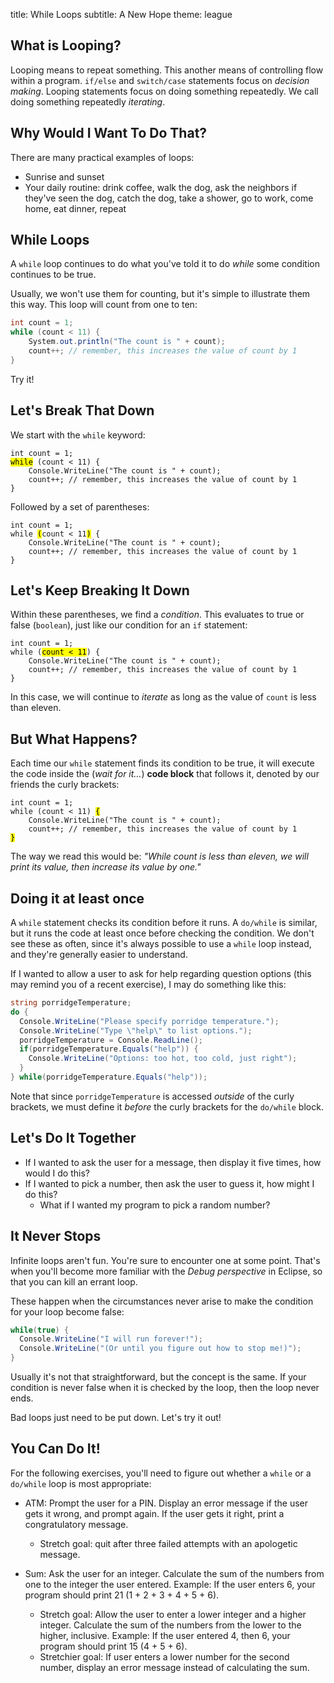 title: While Loops
subtitle: A New Hope
theme: league

## What is Looping?

Looping means to repeat something. This another means of controlling flow within a program. `if/else` and `switch/case` statements focus on *decision making*. Looping statements focus on doing something repeatedly. We call doing something repeatedly *iterating*.

## Why Would I Want To Do That?

There are many practical examples of loops:

- Sunrise and sunset
- Your daily routine: drink coffee, walk the dog, ask the neighbors if they've seen the dog, catch the dog, take a shower, go to work, come home, eat dinner, repeat

## While Loops

A `while` loop continues to do what you've told it to do *while* some condition continues to be true.

Usually, we won't use them for counting, but it's simple to illustrate them this way. This loop will count from one to ten:

```csharp
int count = 1;
while (count < 11) {
	System.out.println("The count is " + count);
	count++; // remember, this increases the value of count by 1
}
```
Try it!

## Let's Break That Down

We start with the `while` keyword:

<pre><code class="language-csharp" data-noescape>int count = 1;
<mark>while</mark> (count < 11) {
	Console.WriteLine("The count is " + count);
	count++; // remember, this increases the value of count by 1
}</code></pre>

<div class="fragment">
<p>Followed by a set of parentheses:</p>
<pre><code class="language-csharp" data-noescape>int count = 1;
while <mark>(</mark>count < 11<mark>)</mark> {
	Console.WriteLine("The count is " + count);
	count++; // remember, this increases the value of count by 1
}</code></pre>
</div>

## Let's Keep Breaking It Down

Within these parentheses, we find a *condition*. This evaluates to true or false (`boolean`), just like our condition for an `if` statement:

<pre><code class="language-csharp" data-noescape>int count = 1;
while (<mark>count < 11</mark>) {
	Console.WriteLine("The count is " + count);
	count++; // remember, this increases the value of count by 1
}</code></pre>

In this case, we will continue to *iterate* as long as the value of `count` is less than eleven.

## But What Happens?

Each time our `while` statement finds its condition to be true, it will execute the code inside the (*wait for it…*) **code block** that follows it, denoted by our friends the curly brackets:

<pre><code class="language-csharp" data-noescape>int count = 1;
while (count < 11) <mark>{</mark>
	Console.WriteLine("The count is " + count);
	count++; // remember, this increases the value of count by 1
<mark>}</mark></code></pre>

The way we read this would be: *"While count is less than eleven, we will print its value, then increase its value by one."*

## Doing it at least once

A `while` statement checks its condition before it runs. A `do/while` is similar, but it runs the code at least once before checking the condition. We don't see these as often, since it's always possible to use a `while` loop instead, and they're generally easier to understand.

If I wanted to allow a user to ask for help regarding question options (this may remind you of a recent exercise), I may do something like this:

```csharp
string porridgeTemperature;
do {
  Console.WriteLine("Please specify porridge temperature.");
  Console.WriteLine("Type \"help\" to list options.");
  porridgeTemperature = Console.ReadLine();
  if(porridgeTemperature.Equals("help")) {
    Console.WriteLine("Options: too hot, too cold, just right");
  }
} while(porridgeTemperature.Equals("help"));
```

Note that since `porridgeTemperature` is accessed *outside* of the curly brackets, we must define it *before* the curly brackets for the `do/while` block.

## Let's Do It Together

- If I wanted to ask the user for a message, then display it five times, how would I do this?
- If I wanted to pick a number, then ask the user to guess it, how might I do this?
  - What if I wanted my program to pick a random number?

## It Never Stops

Infinite loops aren't fun. You're sure to encounter one at some point. That's when you'll become more familiar with the *Debug perspective* in Eclipse, so that you can kill an errant loop.

These happen when the circumstances never arise to make the condition for your loop become false:

```csharp
while(true) {
  Console.WriteLine("I will run forever!");
  Console.WriteLine("(Or until you figure out how to stop me!)");
}
```

Usually it's not that straightforward, but the concept is the same. If your condition is never false when it is checked by the loop, then the loop never ends.

Bad loops just need to be put down. Let's try it out!

## You Can Do It!

For the following exercises, you'll need to figure out whether a `while` or a `do/while` loop is most appropriate:

- ATM: Prompt the user for a PIN. Display an error message if the user gets it wrong, and prompt again. If the user gets it right, print a congratulatory message.
  - Stretch goal: quit after three failed attempts with an apologetic message.

- Sum: Ask the user for an integer. Calculate the sum of the numbers from one to the integer the user entered. Example: If the user enters 6, your program should print 21 (1 + 2 + 3 + 4 + 5 + 6).
  - Stretch goal: Allow the user to enter a lower integer and a higher integer. Calculate the sum of the numbers from the lower to the higher, inclusive. Example: If the user entered 4, then 6, your program should print 15 (4 + 5 + 6).
  - Stretchier goal: If user enters a lower number for the second number, display an error message instead of calculating the sum.